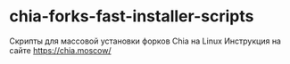 # chia-forks-fast-installer-scripts
Скрипты для массовой установки форков Chia на Linux
Инструкция на сайте https://chia.moscow/
